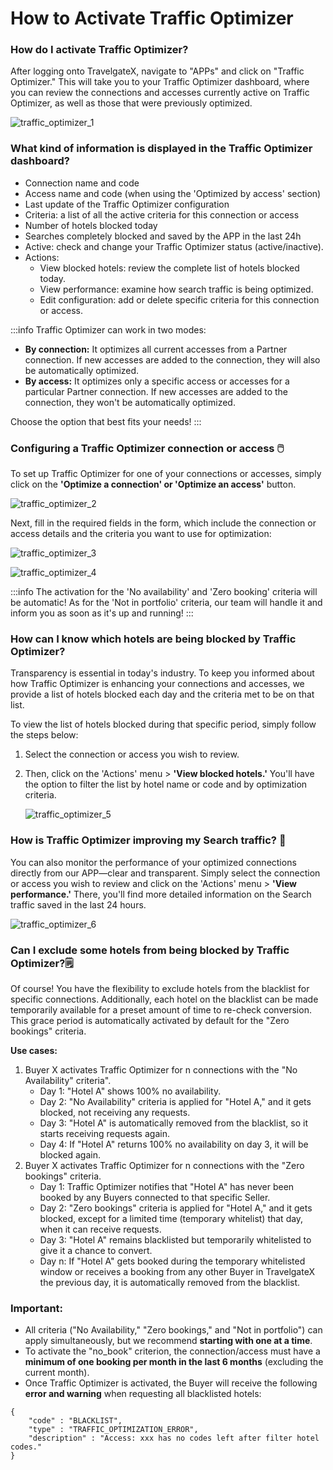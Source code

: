 ﻿---
sidebar_position: 2
---

# How to Activate Traffic Optimizer

### How do I activate Traffic Optimizer?
After logging onto TravelgateX, navigate to "APPs" and click on "Traffic Optimizer." This will take you to your Traffic Optimizer dashboard, where you can review the connections and accesses currently active on Traffic Optimizer, as well as those that were previously optimized. 

![traffic_optimizer_1](https://storage.travelgate.com/kbase/traffic_optimizer_1.jpg)

### What kind of information is displayed in the Traffic Optimizer dashboard?
- Connection name and code
- Access name and code (when using the 'Optimized by access' section)
- Last update of the Traffic Optimizer configuration
- Criteria: a list of all the active criteria for this connection or access
- Number of hotels blocked today
- Searches completely blocked and saved by the APP in the last 24h
- Active: check and change your Traffic Optimizer status (active/inactive).
- Actions:
    - View blocked hotels: review the complete list of hotels blocked today.
    - View performance: examine how search traffic is being optimized.
    - Edit configuration: add or delete specific criteria for this connection or access.



:::info
Traffic Optimizer can work in two modes:
- **By connection:** It optimizes all current accesses from a Partner connection. If new accesses are added to the connection, they will also be automatically optimized.
- **By access:** It optimizes only a specific access or accesses for a particular Partner connection. If new accesses are added to the connection, they won't be automatically optimized.

Choose the option that best fits your needs!
:::


### Configuring a Traffic Optimizer connection or access 🖱️
To set up Traffic Optimizer for one of your connections or accesses, simply click on the **'Optimize a connection' or 'Optimize an access'** button.

![traffic_optimizer_2](https://storage.travelgate.com/kbase/traffic_optimizer_2.jpg)

Next, fill in the required fields in the form, which include the connection or access details and the criteria you want to use for optimization:

![traffic_optimizer_3](https://storage.travelgate.com/kbase/traffic_optimizer_3.jpg)

![traffic_optimizer_4](https://storage.travelgate.com/kbase/traffic_optimizer_4.jpg)

:::info
The activation for the 'No availability' and 'Zero booking' criteria will be automatic! As for the 'Not in portfolio' criteria, our team will handle it and inform you as soon as it's up and running!
:::

### How can I know which hotels are being blocked by Traffic Optimizer?
Transparency is essential in today's industry. To keep you informed about how Traffic Optimizer is enhancing your connections and accesses, we provide a list of hotels blocked each day and the criteria met to be on that list.

To view the list of hotels blocked during that specific period, simply follow the steps below:

1. Select the connection or access you wish to review.

2. Then, click on the 'Actions' menu > **'View blocked hotels.'** You'll have the option to filter the list by hotel name or code and by optimization criteria.

    ![traffic_optimizer_5](https://storage.travelgate.com/kbase/traffic_optimizer_5.jpg)

### How is Traffic Optimizer improving my Search traffic? 🔎
You can also monitor the performance of your optimized connections directly from our APP—clear and transparent. Simply select the connection or access you wish to review and click on the 'Actions' menu > **'View performance.'** There, you'll find more detailed information on the Search traffic saved in the last 24 hours. 

![traffic_optimizer_6](https://storage.travelgate.com/kbase/traffic_optimizer_6.jpg)
 
### Can I exclude some hotels from being blocked by Traffic Optimizer?🗒️
Of course! You have the flexibility to exclude hotels from the blacklist for specific connections. Additionally, each hotel on the blacklist can be made temporarily available for a preset amount of time to re-check conversion. This grace period is automatically activated by default for the "Zero bookings" criteria.

**Use cases:**

1. Buyer X activates Traffic Optimizer for n connections with the "No Availability" criteria".
    - Day 1: "Hotel A" shows 100% no availability.
    - Day 2: "No Availability" criteria is applied for "Hotel A," and it gets blocked, not receiving any requests.
    - Day 3: "Hotel A" is automatically removed from the blacklist, so it starts receiving requests again.
    - Day 4: If "Hotel A" returns 100% no availability on day 3, it will be blocked again.
2. Buyer X activates Traffic Optimizer for n connections with the "Zero bookings" criteria.
    - Day 1: Traffic Optimizer notifies that "Hotel A" has never been booked by any Buyers connected to that specific Seller.
    - Day 2: "Zero bookings" criteria is applied for "Hotel A," and it gets blocked, except for a limited time (temporary whitelist) that day, when it can receive requests.
    - Day 3: "Hotel A" remains blacklisted but temporarily whitelisted to give it a chance to convert.
    - Day n: If "Hotel A" gets booked during the temporary whitelisted window or receives a booking from any other Buyer in TravelgateX the previous day, it is automatically removed from the blacklist. 


### Important:
- All criteria ("No Availability," "Zero bookings," and "Not in portfolio") can apply simultaneously, but we recommend **starting with one at a time**.
- To activate the "no_book" criterion, the connection/access must have a **minimum of one booking per month in the last 6 months** (excluding the current month).
- Once Traffic Optimizer is activated, the Buyer will receive the following **error and warning** when requesting all blacklisted hotels:

```
{
    "code" : "BLACKLIST",
    "type" : "TRAFFIC_OPTIMIZATION_ERROR",
    "description" : "Access: xxx has no codes left after filter hotel codes."
}
```
